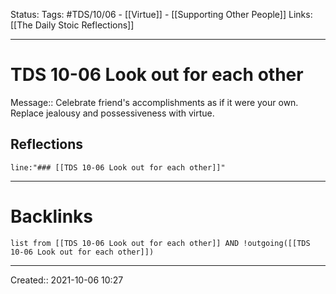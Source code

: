Status:
Tags: #TDS/10/06 - [[Virtue]] - [[Supporting Other People]]
Links: [[The Daily Stoic Reflections]]
___
# TDS 10-06 Look out for each other
Message:: Celebrate friend's accomplishments as if it were your own. Replace jealousy and possessiveness with virtue.

## Reflections
 ```query
line:"### [[TDS 10-06 Look out for each other]]"
```
___
# Backlinks
```dataview
list from [[TDS 10-06 Look out for each other]] AND !outgoing([[TDS 10-06 Look out for each other]])
```
___

Created:: 2021-10-06 10:27

